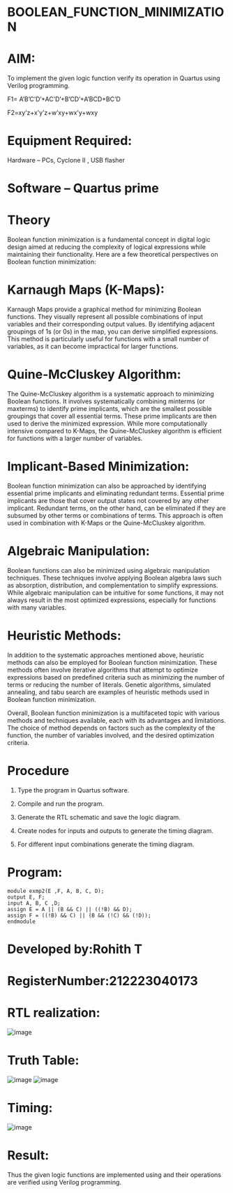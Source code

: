 # BOOLEAN_FUNCTION_MINIMIZATION

# AIM:

To implement the given logic function verify its operation in Quartus using Verilog programming.

F1= A’B’C’D’+AC’D’+B’CD’+A’BCD+BC’D 

F2=xy’z+x’y’z+w’xy+wx’y+wxy

# Equipment Required:

Hardware – PCs, Cyclone II , USB flasher

# Software – Quartus prime

# Theory
Boolean function minimization is a fundamental concept in digital logic design aimed at reducing the complexity of logical expressions while maintaining their functionality. Here are a few theoretical perspectives on Boolean function minimization:

# Karnaugh Maps (K-Maps):
Karnaugh Maps provide a graphical method for minimizing Boolean functions. They visually represent all possible combinations of input variables and their corresponding output values. By identifying adjacent groupings of 1s (or 0s) in the map, you can derive simplified expressions. This method is particularly useful for functions with a small number of variables, as it can become impractical for larger functions.

# Quine-McCluskey Algorithm:
The Quine-McCluskey algorithm is a systematic approach to minimizing Boolean functions. It involves systematically combining minterms (or maxterms) to identify prime implicants, which are the smallest possible groupings that cover all essential terms. These prime implicants are then used to derive the minimized expression. While more computationally intensive compared to K-Maps, the Quine-McCluskey algorithm is efficient for functions with a larger number of variables.

# Implicant-Based Minimization:
Boolean function minimization can also be approached by identifying essential prime implicants and eliminating redundant terms. Essential prime implicants are those that cover output states not covered by any other implicant. Redundant terms, on the other hand, can be eliminated if they are subsumed by other terms or combinations of terms. This approach is often used in combination with K-Maps or the Quine-McCluskey algorithm.

# Algebraic Manipulation:
Boolean functions can also be minimized using algebraic manipulation techniques. These techniques involve applying Boolean algebra laws such as absorption, distribution, and complementation to simplify expressions. While algebraic manipulation can be intuitive for some functions, it may not always result in the most optimized expressions, especially for functions with many variables.

# Heuristic Methods:
In addition to the systematic approaches mentioned above, heuristic methods can also be employed for Boolean function minimization. These methods often involve iterative algorithms that attempt to optimize expressions based on predefined criteria such as minimizing the number of terms or reducing the number of literals. Genetic algorithms, simulated annealing, and tabu search are examples of heuristic methods used in Boolean function minimization.

Overall, Boolean function minimization is a multifaceted topic with various methods and techniques available, each with its advantages and limitations. The choice of method depends on factors such as the complexity of the function, the number of variables involved, and the desired optimization criteria.

# Procedure

1.	Type the program in Quartus software.

2.	Compile and run the program.

3.	Generate the RTL schematic and save the logic diagram.

4.	Create nodes for inputs and outputs to generate the timing diagram.

5.	For different input combinations generate the timing diagram.


# Program:
```
module exmp2(E ,F, A, B, C, D);
output E, F;
input A, B, C ,D;
assign E = A || (B && C) || ((!B) && D);
assign F = ((!B) && C) || (B && (!C) && (!D));
endmodule

```

# Developed by:Rohith T 
# RegisterNumber:212223040173


# RTL realization:
![image](https://github.com/ROHITHTHUKKARAM/BOOLEAN_FUNCTION_MINIMIZATION/assets/159523335/f96bae79-f665-49ce-889c-a50c178ef96c)

# Truth Table:
![image](https://github.com/ROHITHTHUKKARAM/BOOLEAN_FUNCTION_MINIMIZATION/assets/159523335/d21d24a6-e9fc-48e6-add8-dc47f363a1fa)
![image](https://github.com/ROHITHTHUKKARAM/BOOLEAN_FUNCTION_MINIMIZATION/assets/159523335/b3147b20-06f4-4755-a791-08e1f712725d)


# Timing:
![image](https://github.com/ROHITHTHUKKARAM/BOOLEAN_FUNCTION_MINIMIZATION/assets/159523335/a6fdff6a-b370-440c-8831-d8b9e9ea9608)


# Result:

Thus the given logic functions are implemented using and their operations are verified using Verilog programming.

